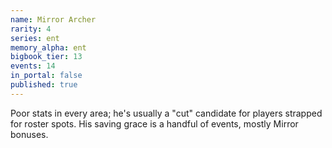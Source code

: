 ```yaml
---
name: Mirror Archer
rarity: 4
series: ent
memory_alpha: ent
bigbook_tier: 13
events: 14
in_portal: false
published: true
---
```


Poor stats in every area; he's usually a "cut" candidate for players strapped for roster spots. His saving grace is a handful of events, mostly Mirror bonuses.
